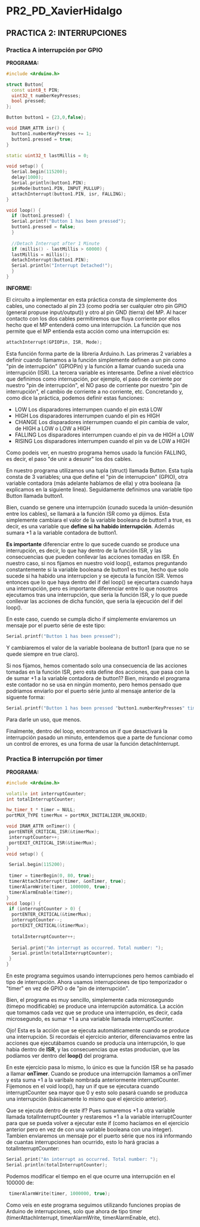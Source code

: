 # PR2_PD_XavierHidalgo

## PRACTICA 2: INTERRUPCIONES

### Practica A interrupción por GPIO


**PROGRAMA:**

``` cpp
#include <Arduino.h>

struct Button{
  const uint8_t PIN;
  uint32_t numberKeyPresses;
  bool pressed;
};

Button button1 = {23,0,false};

void IRAM_ATTR isr() {
  button1.numberKeyPresses += 1;
  button1.pressed = true;
}

static uint32_t lastMillis = 0;

void setup() {
  Serial.begin(115200);
  delay(1000);
  Serial.println(button1.PIN);
  pinMode(button1.PIN, INPUT_PULLUP);
  attachInterrupt(button1.PIN, isr, FALLING);
}

void loop() {
  if (button1.pressed) {
  Serial.printf("Button 1 has been pressed");
  button1.pressed = false;
  }
  
  //Detach Interrupt after 1 Minute
  if (millis() - lastMillis > 60000) {
  lastMillis = millis();
  detachInterrupt(button1.PIN);
  Serial.println("Interrupt Detached!");
  }
}
```

**INFORME:**

El circuito a implementar en esta práctica consta de simplemente dos cables, uno conectado al pin 23 (como podria ser cualquier otro pin GPIO (general propuse input/output)) y otro al pin GND (tierra) del MP.
Al hacer contacto con los dos cables permitiremos que fluya corriente por ellos hecho que el MP entenderá como una interrupción. La función que nos permite que el MP entienda esta acción como una interrupción es:
``` cpp
attachInterrupt(GPIOPin, ISR, Mode);
```
Esta función forma parte de la libreria Arduino.h. Las primeras 2 variables a definir cuando llamamos a la función simplemente definen a un pin como "pin de interrupción" (GPIOPin) y la función a llamar cuando suceda una interrupción (ISR).
La tercera variable es interesante. Define a nivel eléctrico que definimos como interrupción, por ejemplo, el paso de corriente por nuestro "pin de interrupción", el NO paso de corriente por nuestro "pin de interrupción", el cambio de corriente a no corriente, etc. Concretando y, como dice la práctica, podemos definir estas funciones: 

* LOW Los disparadores interrumpen cuando el pin está LOW
* HIGH Los disparadores interrumpen cuando el pin es HIGH
* CHANGE Los disparadores interrumpen cuando el pin cambia de valor, de HIGH a LOW o LOW a HIGH
* FALLING Los disparadores interrumpen cuando el pin va de HIGH a LOW
* RISING Los disparadores interrumpen cuando el pin va de LOW a HIGH

Como podeis ver, en nuestro programa hemos usado la función FALLING, es decir, el paso "de unir a desunir" los dos cables.

En nuestro programa utilizamos una tupla (struct) llamada Button. Esta tupla consta de 3 variables; una que define el "pin de interrupcion" (GPIO), otra variable contadora (más adelante hablamos de ella) y otra booleana (la explicamos en la siguiente linea). Seguidamente definimos una variable tipo Button llamada button1.   

Bien, cuando se genere una interrupción (cunado suceda la unión-desunión entre los cables), se llamará a la función ISR como ya dijimos. Esta simplemente cambiara el valor de la variable booleana de button1 a true, es decir, es una variable que **define si ha habido interrupción**. Además sumara +1 a la variable contadora de button1.

**Es importante** diferenciar entre lo que sucede cuando se produce una interrupción, es decir, lo que hay dentro de la función ISR, y las consecuencias que pueden conllevar las acciones tomadas en ISR. En nuestro caso, si nos fijamos en nuestro void loop(), estamos preguntando constantemente si la variable booleana de button1 es true, hecho que solo sucede si ha habido una interrupcion y se ejecuta la función ISR. Vemos entonces que lo que haya dentro del if del loop() se ejecurtara cuando haya una interrupción, pero es importante diferenciar entre lo que nosotros ejecutamos tras una interrupción, que seria la función ISR, y lo que puede conllevar las acciones de dicha función, que seria la ejecución del if del loop(). 

En este caso, cuendo se cumpla dicho if simplemente enviaremos un mensaje por el puerto série de este tipo:
``` cpp
Serial.printf("Button 1 has been pressed");
```
Y cambiaremos el valor de la variable booleana de button1 (para que no se quede siempre en true claro).

Si nos fijamos, hemos comentado solo una consecuencia de las acciones tomadas en la función ISR, pero esta define dos acciones, que pasa con la de sumar +1 a la variable contadora de button1? Bien, mirando el programa este contador no se usa en ningún momento, pero hemos pensado que podriamos enviarlo por el puerto série junto al mensaje anterior de la siguente forma:
``` cpp
Serial.printf("Button 1 has been pressed "button1.numberKeyPresses" times");
```
Para darle un uso, que menos.

Finalmente, dentro del loop, encontramos un if que desactivará la interrupción pasado un minuto, entendemos que a parte de funcionar como un control de errores, es una forma de usar la función detachInterrupt.

### Practica B interrupción por timer


**PROGRAMA:**

``` cpp
#include <Arduino.h>

volatile int interruptCounter;
int totalInterruptCounter;

hw_timer_t * timer = NULL;
portMUX_TYPE timerMux = portMUX_INITIALIZER_UNLOCKED;

void IRAM_ATTR onTimer() {
 portENTER_CRITICAL_ISR(&timerMux);
 interruptCounter++;
 portEXIT_CRITICAL_ISR(&timerMux);
}
void setup() {

 Serial.begin(115200);
 
 timer = timerBegin(0, 80, true);
 timerAttachInterrupt(timer, &onTimer, true);
 timerAlarmWrite(timer, 1000000, true);
 timerAlarmEnable(timer);
}
void loop() {
 if (interruptCounter > 0) {
  portENTER_CRITICAL(&timerMux);
  interruptCounter--;
  portEXIT_CRITICAL(&timerMux);
  
  totalInterruptCounter++;
  
  Serial.print("An interrupt as occurred. Total number: ");
  Serial.println(totalInterruptCounter);
 }
}
```

En este programa seguimos usando interrupciones pero hemos cambiado el tipo de interrupción. Ahora usamos interrupciones de tipo temporizador o "timer" en vez de GPIO o de "pin de interrupción".


Bien, el programa es muy sencillo, simplemente cada microsegundo (timepo modificable) se produce una interrupción automática. La acción que tomamos cada vez que se produce una interrupción, es decir, cada microsegundo, es sumar +1 a una variable llamada interruptCounter.

Ojo! Esta es la acción que se ejecuta automáticamente cuando se produce una interrupción. Si recordais el ejercicio anterior, diferenciavamos entre las acciones que ejecutábamos cuando se producía una interrupción, lo que habia dentro de **ISR**, y las consecuencias que estas producian, que las podíamos ver dentro del **loop()** del programa.

En este ejercicio pasa lo mismo, lo único es que la función ISR se ha pasado a llamar **onTimer**. Cuando se produce una interrupción llamamos a onTimer y esta suma +1 a la varibale nombrada anteriormente interruptCounter. Fijemonos en el void loop(), hay un if que se ejecutara cuando interruptCounter sea mayor que 0 y esto solo pasará cuando se produzca una interrupción (básicamente lo mismo que el ejercicio anterior). 

Que se ejecuta dentro de este if? Pues sumaremos +1 a otra variable llamada totalInterruptCounter y restaremos +1 a la variable interruptCounter para que se pueda volver a ejecutar este if (como hacíamos en el ejercicio anterior pero en vez de con una variable booleana con una integer). Tambien enviaremos un mensaje por el puerto série que nos irá informando de cuantas interrupciones han ocurrido, esto lo hará gracias a totalInterruptCounter:

``` cpp
Serial.print("An interrupt as occurred. Total number: ");
Serial.println(totalInterruptCounter);
```
Podemos modificar el tiempo en el que ocurre una interrupción en el 100000 de:
``` cpp
 timerAlarmWrite(timer, 1000000, true);
```
Como veis en este programa seguimos utilizando funciones propias de Arduino de interrupciones, solo que ahora de tipo timer (timerAttachInterrupt, timerAlarmWrite, timerAlarmEnable, etc).
